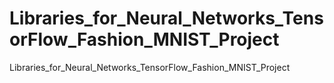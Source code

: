 # Libraries_for_Neural_Networks_TensorFlow_Fashion_MNIST_Project
Libraries_for_Neural_Networks_TensorFlow_Fashion_MNIST_Project
